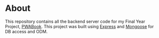 # About
This repository contains all the backend server code for my Final Year Project, [PWABook](https://github.com/rosssgill/PWABook). This project was built using [Express](https://expressjs.com/) and [Mongoose](https://mongoosejs.com/) for DB access and ODM.